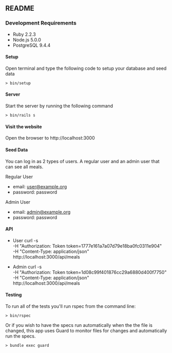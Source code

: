 ## README

### Development Requirements

* Ruby 2.2.3
* Node.js 5.0.0
* PostgreSQL 9.4.4

#### Setup

Open terminal and type the following code to setup your database and seed data

    > bin/setup

#### Server

Start the server by running the following command

    > bin/rails s

#### Visit the website

  Open the browser to http://localhost:3000

#### Seed Data

You can log in as 2 types of users. A regular user and an admin user that can see all meals.

Regular User
 * email: user@example.org
 * password: password

Admin User
  * email: admin@example.org
  * password: password

#### API

* User
    curl -s \
    -H "Authorization: Token token=1777e161a7a07d79e18ba0fc0311e904" \
    -H "Content-Type: application/json" \
    http://localhost:3000/api/meals

* Admin
    curl -s \
    -H "Authorization: Token token=1d08c99f401876cc29a6880d400f7750" \
    -H "Content-Type: application/json" \
    http://localhost:3000/api/meals

#### Testing

To run all of the tests you'll run rspec from the command line:

    > bin/rspec

Or if you wish to have the specs run automatically when the the file is changed, this app uses Guard to monitor files for changes and automatically run the specs.

    > bundle exec guard
